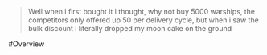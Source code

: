 > Well when i first bought it i thought, why not buy 5000 warships, the competitors only offered up 50 per delivery cycle, but when i saw the bulk discount i literally dropped my moon cake on the ground

#Overview
